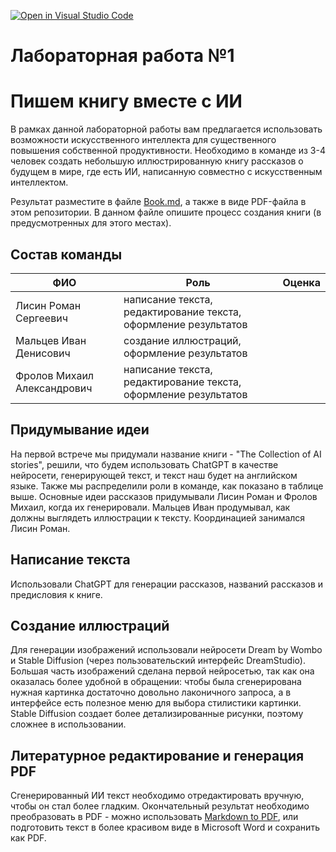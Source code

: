 [![Open in Visual Studio Code](https://classroom.github.com/assets/open-in-vscode-c66648af7eb3fe8bc4f294546bfd86ef473780cde1dea487d3c4ff354943c9ae.svg)](https://classroom.github.com/online_ide?assignment_repo_id=10196861&assignment_repo_type=AssignmentRepo)
# Лабораторная работа №1
# Пишем книгу вместе с ИИ

В рамках данной лабораторной работы вам предлагается использовать возможности искусственного интеллекта для существенного повышения собственной продуктивности. Необходимо в команде из 3-4 человек создать небольшую иллюстрированную книгу рассказов о будущем в мире, где есть ИИ, написанную совместно с искусственным интеллектом. 

Результат разместите в файле [Book.md](Book.md), а также в виде PDF-файла в этом репозитории. В данном файле опишите процесс создания книги (в предусмотренных для этого местах).

## Состав команды

| ФИО         | Роль           | Оценка |
|-------------|----------------|--------|
| Лисин Роман Сергеевич         | написание текста, редактирование текста, оформление результатов |      |
| Мальцев Иван Денисович         | создание иллюстраций, оформление результатов | |
| Фролов Михаил Александрович         | написание текста, редактирование текста, оформление результатов |  |

## Придумывание идеи

На первой встрече мы придумали название книги - "The Collection of AI stories", решили, что будем использовать ChatGPT в качестве нейросети, генерирующей текст, и текст наш будет на английском языке.
Также мы распределили роли в команде, как показано в таблице выше. Основные идеи рассказов придумывали Лисин Роман и Фролов Михаил, когда их генерировали. Мальцев Иван продумывал, как должны выглядеть иллюстрации к тексту. Координацией занимался Лисин Роман.

## Написание текста

Использовали ChatGPT для генерации рассказов, названий рассказов и предисловия к книге.

## Создание иллюстраций

Для генерации изображений использовали нейросети Dream by Wombo и Stable Diffusion (через пользовательский интерфейс DreamStudio). Большая часть изображений сделана первой нейросетью, так как она оказалась более удобной в обращении: чтобы была сгенерирована нужная картинка достаточно довольно лаконичного запроса, а в интерфейсе есть полезное меню для выбора стилистики картинки. Stable Diffusion создает более детализированные рисунки, поэтому сложнее в использовании.

## Литературное редактирование и генерация PDF

Сгенерированный ИИ текст необходимо отредактировать вручную, чтобы он стал более гладким. Окончательный результат необходимо преобразовать в PDF - можно использовать [Markdown to PDF](https://www.markdowntopdf.com/), или подготовить текст в более красивом виде в Microsoft Word и сохранить как PDF.
